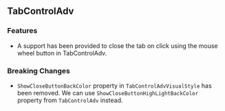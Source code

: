 ## TabControlAdv

### Features

* A support has been provided to close the tab on click using the mouse wheel button in TabControlAdv.

### Breaking Changes

* `ShowCloseButtonBackColor` property in `TabControlAdvVisualStyle` has been removed. We can use `ShowCloseButtonHighLightBackColor` property from `TabControlAdv` instead.
